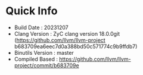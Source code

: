 # Quick Info
* Build Date : 20231207
* Clang Version : ZyC clang version 18.0.0git (https://github.com/llvm/llvm-project b683709ea6eec7d0a388bd50c571774c9b9ffdb7)
* Binutils Version : master
* Compiled Based : https://github.com/llvm/llvm-project/commit/b683709e

